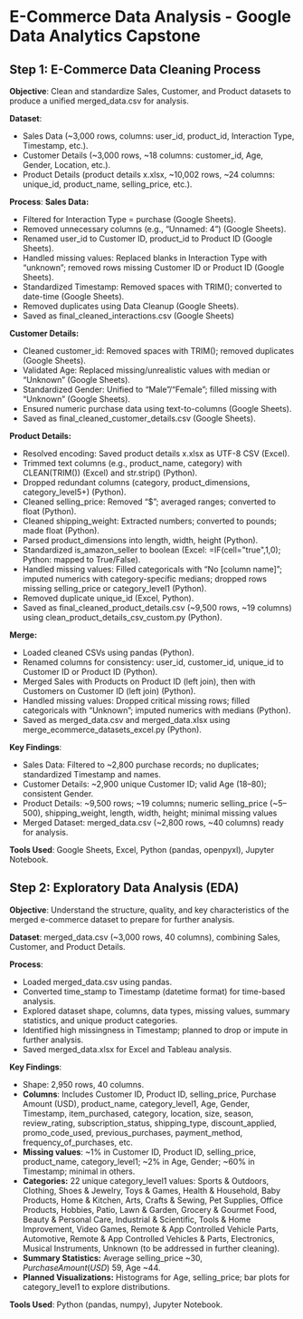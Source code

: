 # E-Commerce Data Analysis - Google Data Analytics Capstone
## Step 1: E-Commerce Data Cleaning Process

**Objective**: Clean and standardize Sales, Customer, and Product datasets to produce a unified merged_data.csv for analysis.

**Dataset**:
- Sales Data (~3,000 rows, columns: user_id, product_id, Interaction Type, Timestamp, etc.).
- Customer Details (~3,000 rows, ~18 columns: customer_id, Age, Gender, Location, etc.).
- Product Details (product details x.xlsx, ~10,002 rows, ~24 columns: unique_id, product_name, selling_price, etc.).

**Process**:
**Sales Data:**
- Filtered for Interaction Type = purchase (Google Sheets).
- Removed unnecessary columns (e.g., “Unnamed: 4”) (Google Sheets).
- Renamed user_id to Customer ID, product_id to Product ID (Google Sheets).
- Handled missing values: Replaced blanks in Interaction Type with “unknown”; removed rows missing Customer ID or Product ID (Google Sheets).
- Standardized Timestamp: Removed spaces with TRIM(); converted to date-time (Google Sheets).
- Removed duplicates using Data Cleanup (Google Sheets).
- Saved as final_cleaned_interactions.csv (Google Sheets) 

**Customer Details:**
- Cleaned customer_id: Removed spaces with TRIM(); removed duplicates (Google Sheets).
- Validated Age: Replaced missing/unrealistic values with median or “Unknown” (Google Sheets).
- Standardized Gender: Unified to “Male”/“Female”; filled missing with “Unknown” (Google Sheets).
- Ensured numeric purchase data using text-to-columns (Google Sheets).
- Saved as final_cleaned_customer_details.csv (Google Sheets).

**Product Details:**
- Resolved encoding: Saved product details x.xlsx as UTF-8 CSV (Excel).
- Trimmed text columns (e.g., product_name, category) with CLEAN(TRIM()) (Excel) and str.strip() (Python).
- Dropped redundant columns (category, product_dimensions, category_level5+) (Python).
- Cleaned selling_price: Removed “$”; averaged ranges; converted to float (Python).
- Cleaned shipping_weight: Extracted numbers; converted to pounds; made float (Python).
- Parsed product_dimensions into length, width, height (Python).
- Standardized is_amazon_seller to boolean (Excel: =IF(cell="true",1,0); Python: mapped to True/False).
- Handled missing values: Filled categoricals with “No [column name]”; imputed numerics with category-specific medians; dropped rows missing selling_price or category_level1 (Python).
- Removed duplicate unique_id (Excel, Python).
- Saved as final_cleaned_product_details.csv (~9,500 rows, ~19 columns) using clean_product_details_csv_custom.py (Python).

**Merge:**
- Loaded cleaned CSVs using pandas (Python).
- Renamed columns for consistency: user_id, customer_id, unique_id to Customer ID or Product ID (Python).
- Merged Sales with Products on Product ID (left join), then with Customers on Customer ID (left join) (Python).
- Handled missing values: Dropped critical missing rows; filled categoricals with “Unknown”; imputed numerics with medians (Python).
- Saved as merged_data.csv and merged_data.xlsx using merge_ecommerce_datasets_excel.py (Python).

**Key Findings**:
- Sales Data: Filtered to ~2,800 purchase records; no duplicates; standardized Timestamp and names.
- Customer Details: ~2,900 unique Customer ID; valid Age (18–80); consistent Gender.
- Product Details: ~9,500 rows; ~19 columns; numeric selling_price (~$5–$500), shipping_weight, length, width, height; minimal missing values
- Merged Dataset: merged_data.csv (~2,800 rows, ~40 columns) ready for analysis.

**Tools Used**: Google Sheets, Excel, Python (pandas, openpyxl), Jupyter Notebook.


## Step 2: Exploratory Data Analysis (EDA)

**Objective**: Understand the structure, quality, and key characteristics of the merged e-commerce dataset to prepare for further analysis.

**Dataset**: merged_data.csv (~3,000 rows, 40 columns), combining Sales, Customer, and Product Details.

**Process**:
- Loaded merged_data.csv using pandas.
- Converted time_stamp to Timestamp (datetime format) for time-based analysis.
- Explored dataset shape, columns, data types, missing values, summary statistics, and unique product categories.
- Identified high missingness in Timestamp; planned to drop or impute in further analysis.
- Saved merged_data.xlsx for Excel and Tableau analysis.

**Key Findings**:
- Shape: 2,950 rows, 40 columns.
- **Columns**: Includes Customer ID, Product ID, selling_price, Purchase Amount (USD), product_name, category_level1, Age, Gender, Timestamp, item_purchased, category, location, size, season, review_rating, subscription_status, shipping_type, discount_applied, promo_code_used, previous_purchases, payment_method, frequency_of_purchases, etc.
- **Missing values**: ~1% in Customer ID, Product ID, selling_price, product_name, category_level1; ~2% in Age, Gender; ~60% in Timestamp; minimal in others.
- **Categories:** 22 unique category_level1 values: Sports & Outdoors, Clothing, Shoes & Jewelry, Toys & Games, Health & Household, Baby Products, Home & Kitchen, Arts, Crafts & Sewing, Pet Supplies, Office Products, Hobbies, Patio, Lawn & Garden, Grocery & Gourmet Food, Beauty & Personal Care, Industrial & Scientific, Tools & Home Improvement, Video Games, Remote & App Controlled Vehicle Parts, Automotive, Remote & App Controlled Vehicles & Parts, Electronics, Musical Instruments, Unknown (to be addressed in further cleaning).
- **Summary Statistics:** Average selling_price ~$30, Purchase Amount (USD) ~$59, Age ~44.
- **Planned Visualizations:** Histograms for Age, selling_price; bar plots for category_level1 to explore distributions.

**Tools Used**: Python (pandas, numpy), Jupyter Notebook.






